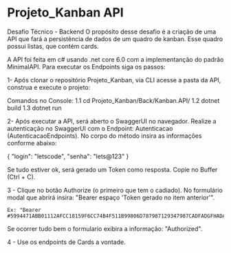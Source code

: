 # Projeto_Kanban API

Desafio Técnico - Backend
O propósito desse desafio é a criação de uma API que fará a persistência de dados de um quadro de kanban. Esse quadro possui listas, que contém cards.

A API foi feita em c# usando .net core 6.0 com a implementanção do padrão MinimalAPI.
Para executar os Endpoints siga os passos: 

1- Após clonar o repositório Projeto_Kanban, via CLI acesse a pasta da API, construa e execute o projeto:
 
Comandos no Console: 
 1.1 cd Projeto_Kanban/Back/Kanban.API/
 1.2 dotnet build 
 1.3 dotnet run

2- Após executar a API, será aberto o SwaggerUI no navegador. Realize a autenticação no SwaggerUI com o Endpoint: Autenticacao (AutenticacaoEndpoints). No corpo do método insira as informações conforme abaixo:

{
  "login": "letscode",
  "senha": "lets@123"
}

Se tudo estiver ok, será gerado um Token como resposta. Copie no Buffer (Ctrl + C).

3 - Clique no botão Authorize (o primeiro que tem o cadiado). 
    No formulário modal que abrirá insira: "Bearer espaço 'Token gerado no item anterior'". 

    Ex: "Bearer #5994471ABB01112AFCC18159F6CC74B4F511B99806D787987129347987CADFADGFHADAER5"

Se ocorrer tudo bem o formulario exibira a informação: "Authorized".

4 - Use os endpoints de Cards a vontade.

